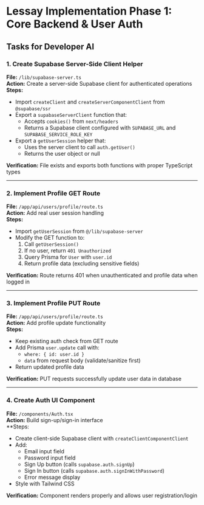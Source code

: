 # Lessay Implementation Phase 1: Core Backend & User Auth

## Tasks for Developer AI

### 1. Create Supabase Server-Side Client Helper
**File:** `/lib/supabase-server.ts`  
**Action:** Create a server-side Supabase client for authenticated operations  
**Steps:**
- Import `createClient` and `createServerComponentClient` from `@supabase/ssr`
- Export a `supabaseServerClient` function that:
  - Accepts `cookies()` from `next/headers`
  - Returns a Supabase client configured with `SUPABASE_URL` and `SUPABASE_SERVICE_ROLE_KEY`
- Export a `getUserSession` helper that:
  - Uses the server client to call `auth.getUser()`
  - Returns the user object or null

**Verification:** File exists and exports both functions with proper TypeScript types

---

### 2. Implement Profile GET Route
**File:** `/app/api/users/profile/route.ts`  
**Action:** Add real user session handling  
**Steps:**
- Import `getUserSession` from `@/lib/supabase-server`
- Modify the GET function to:
  1. Call `getUserSession()`
  2. If no user, return `401 Unauthorized`
  3. Query Prisma for `User` with `user.id`
  4. Return profile data (excluding sensitive fields)

**Verification:** Route returns 401 when unauthenticated and profile data when logged in

---

### 3. Implement Profile PUT Route
**File:** `/app/api/users/profile/route.ts`  
**Action:** Add profile update functionality  
**Steps:**
- Keep existing auth check from GET route
- Add Prisma `user.update` call with:
  - `where: { id: user.id }`
  - `data` from request body (validate/sanitize first)
- Return updated profile data

**Verification:** PUT requests successfully update user data in database

---

### 4. Create Auth UI Component
**File:** `/components/Auth.tsx`  
**Action:** Build sign-up/sign-in interface  
**Steps:
- Create client-side Supabase client with `createClientComponentClient`
- Add:
  - Email input field
  - Password input field
  - Sign Up button (calls `supabase.auth.signUp`)
  - Sign In button (calls `supabase.auth.signInWithPassword`)
  - Error message display
- Style with Tailwind CSS

**Verification:** Component renders properly and allows user registration/login